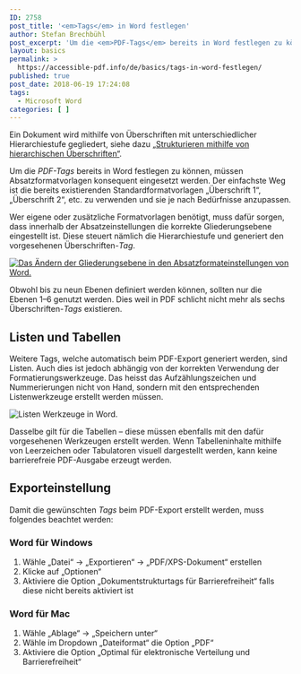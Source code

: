 ```yaml
---
ID: 2758
post_title: '<em>Tags</em> in Word festlegen'
author: Stefan Brechbühl
post_excerpt: 'Um die <em>PDF-Tags</em> bereits in Word festlegen zu können, müssen Absatzformatvorlagen konsequent eingesetzt werden. Der einfachste Weg ist die bereits existierenden Standardformatvorlagen „Überschrift 1“, „Überschrift 2“, etc. zu verwenden und sie je nach Bedürfnisse anzupassen.'
layout: basics
permalink: >
  https://accessible-pdf.info/de/basics/tags-in-word-festlegen/
published: true
post_date: 2018-06-19 17:24:08
tags:
  - Microsoft Word
categories: [ ]
---
```

Ein Dokument wird mithilfe von Überschriften mit unterschiedlicher Hierarchiestufe gegliedert, siehe dazu [„Strukturieren mithilfe von hierarchischen Überschriften“][1].

Um die *PDF-Tags* bereits in Word festlegen zu können, müssen Absatzformatvorlagen konsequent eingesetzt werden. Der einfachste Weg ist die bereits existierenden Standardformatvorlagen „Überschrift 1“, „Überschrift 2“, etc. zu verwenden und sie je nach Bedürfnisse anzupassen.

Wer eigene oder zusätzliche Formatvorlagen benötigt, muss dafür sorgen, dass innerhalb der Absatzeinstellungen die korrekte Gliederungsebene eingestellt ist. Diese steuert nämlich die Hierarchiestufe und generiert den vorgesehenen Überschriften-*Tag*.

[![Das Ändern der Gliederungsebene in den Absatzformateinstellungen von Word.][2]][2]

Obwohl bis zu neun Ebenen definiert werden können, sollten nur die Ebenen 1–6 genutzt werden. Dies weil in PDF schlicht nicht mehr als sechs Überschriften-*Tags* existieren.

## Listen und Tabellen

Weitere Tags, welche automatisch beim PDF-Export generiert werden, sind Listen. Auch dies ist jedoch abhängig von der korrekten Verwendung der Formatierungswerkzeuge. Das heisst das Aufzählungszeichen und Nummerierungen nicht von Hand, sondern mit den entsprechenden Listenwerkzeuge erstellt werden müssen.

![Listen Werkzeuge in Word.][3]

Dasselbe gilt für die Tabellen – diese müssen ebenfalls mit den dafür vorgesehenen Werkzeugen erstellt werden. Wenn Tabelleninhalte mithilfe von Leerzeichen oder Tabulatoren visuell dargestellt werden, kann keine barrierefreie PDF-Ausgabe erzeugt werden.

## Exporteinstellung

Damit die gewünschten *Tags* beim PDF-Export erstellt werden, muss folgendes beachtet werden:

### Word für Windows

1.  Wähle „Datei“ → „Exportieren“ → „PDF/XPS-Dokument“ erstellen 
2.  Klicke auf „Optionen“
3.  Aktiviere die Option „Dokumentstrukturtags für Barrierefreiheit“ falls diese nicht bereits aktiviert ist

### Word für Mac

1.  Wähle „Ablage“ → „Speichern unter“
2.  Wähle im Dropdown „Dateiformat“ die Option „PDF“
3.  Aktiviere die Option „Optimal für elektronische Verteilung und Barrierefreiheit“

 [1]: https://accessible-pdf.info/de/basics/strukturieren-mithilfe-von-hierarchischen-ueberschriften/
 [2]: https://accessible-pdf.info/wp/wp-content/uploads/word-gliederungsebene.gif
 [3]: https://accessible-pdf.info/wp/wp-content/uploads/word-list.png
